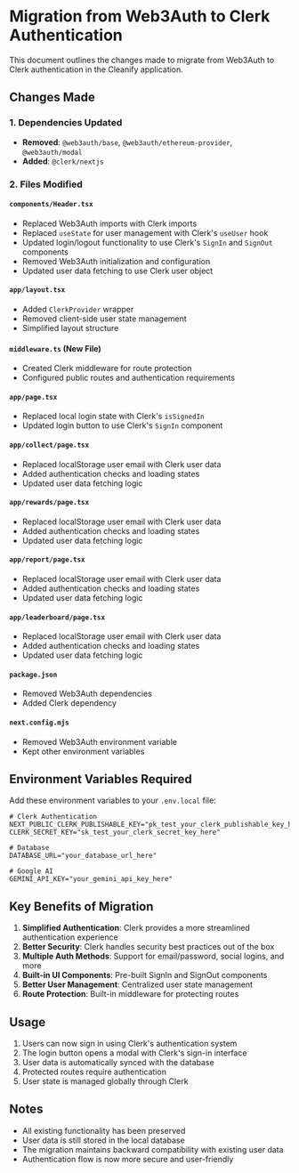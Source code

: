 # Migration from Web3Auth to Clerk Authentication

This document outlines the changes made to migrate from Web3Auth to Clerk authentication in the Cleanify application.

## Changes Made

### 1. Dependencies Updated
- **Removed**: `@web3auth/base`, `@web3auth/ethereum-provider`, `@web3auth/modal`
- **Added**: `@clerk/nextjs`

### 2. Files Modified

#### `components/Header.tsx`
- Replaced Web3Auth imports with Clerk imports
- Replaced `useState` for user management with Clerk's `useUser` hook
- Updated login/logout functionality to use Clerk's `SignIn` and `SignOut` components
- Removed Web3Auth initialization and configuration
- Updated user data fetching to use Clerk user object

#### `app/layout.tsx`
- Added `ClerkProvider` wrapper
- Removed client-side user state management
- Simplified layout structure

#### `middleware.ts` (New File)
- Created Clerk middleware for route protection
- Configured public routes and authentication requirements

#### `app/page.tsx`
- Replaced local login state with Clerk's `isSignedIn`
- Updated login button to use Clerk's `SignIn` component

#### `app/collect/page.tsx`
- Replaced localStorage user email with Clerk user data
- Added authentication checks and loading states
- Updated user data fetching logic

#### `app/rewards/page.tsx`
- Replaced localStorage user email with Clerk user data
- Added authentication checks and loading states
- Updated user data fetching logic

#### `app/report/page.tsx`
- Replaced localStorage user email with Clerk user data
- Added authentication checks and loading states
- Updated user data fetching logic

#### `app/leaderboard/page.tsx`
- Replaced localStorage user email with Clerk user data
- Added authentication checks and loading states
- Updated user data fetching logic

#### `package.json`
- Removed Web3Auth dependencies
- Added Clerk dependency

#### `next.config.mjs`
- Removed Web3Auth environment variable
- Kept other environment variables

## Environment Variables Required

Add these environment variables to your `.env.local` file:

```env
# Clerk Authentication
NEXT_PUBLIC_CLERK_PUBLISHABLE_KEY="pk_test_your_clerk_publishable_key_here"
CLERK_SECRET_KEY="sk_test_your_clerk_secret_key_here"

# Database
DATABASE_URL="your_database_url_here"

# Google AI
GEMINI_API_KEY="your_gemini_api_key_here"
```

## Key Benefits of Migration

1. **Simplified Authentication**: Clerk provides a more streamlined authentication experience
2. **Better Security**: Clerk handles security best practices out of the box
3. **Multiple Auth Methods**: Support for email/password, social logins, and more
4. **Built-in UI Components**: Pre-built SignIn and SignOut components
5. **Better User Management**: Centralized user state management
6. **Route Protection**: Built-in middleware for protecting routes

## Usage

1. Users can now sign in using Clerk's authentication system
2. The login button opens a modal with Clerk's sign-in interface
3. User data is automatically synced with the database
4. Protected routes require authentication
5. User state is managed globally through Clerk

## Notes

- All existing functionality has been preserved
- User data is still stored in the local database
- The migration maintains backward compatibility with existing user data
- Authentication flow is now more secure and user-friendly 